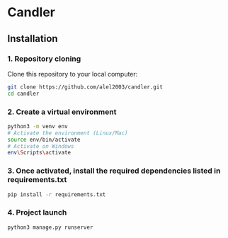# Candler

## Installation

### 1. Repository cloning

Clone this repository to your local computer:

```bash
git clone https://github.com/alel2003/candler.git
cd candler
```

### 2. Create a virtual environment
```bash
python3 -m venv env
# Activate the environment (Linux/Mac)
source env/bin/activate
# Activate on Windows
env\Scripts\activate
```

### 3. Once activated, install the required dependencies listed in requirements.txt
```bash
pip install -r requirements.txt
```

### 4. Project launch
```bash
python3 manage.py runserver
```
